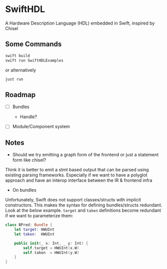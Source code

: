 # SwiftHDL

A Hardware Description Language (HDL) embedded in Swift, inspired by Chisel

## Some Commands

```bash
swift build
swift run SwiftHDLExamples
```

or alternatively

```bash
just run
```

## Roadmap

- [ ] Bundles
    - Handle?
- [ ] Module/Component system


## Notes

- Should we try emitting a graph form of the frontend or just a statement form like chisel?

Think it is better to emit a stmt based output that can be parsed using existing parsing frameworks.
Especially if we want to have a polyglot approach and have an interop interface between the IR & frontend infra


- On bundles

Unfortunately, Swift does not support classes/structs with implicit constructors.
This makes the syntax for defining bundles/structs redundant.
Look at the below example. `target` and `taken` definitions become redundant if we want to parameterize them:

```swift
class BPred: Bundle {
    let target: HWUInt
    let taken:  HWUInt

    public init(_ x: Int, _ y: Int) {
        self.target = HWUInt(x.W)
        self.taken  = HWUInt(y.W)
    }
}
```
